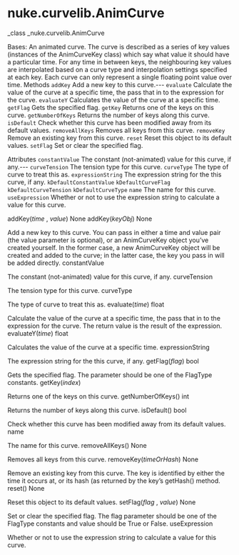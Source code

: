 # nuke.curvelib.AnimCurve
_class _nuke.curvelib.AnimCurve

Bases:
An animated curve. The curve is described as a series of key values (instances of the AnimCurveKey class) which say what value it should have a particular time. For any time in between keys, the neighbouring key values are interpolated based on a curve type and interpolation settings specified at each key.
Each curve can only represent a single floating point value over time.
Methods
`addKey`  Add a new key to this curve.---
`evaluate`  Calculate the value of the curve at a specific time, the pass that in to the expression for the curve.
`evaluateY`  Calculates the value of the curve at a specific time.
`getFlag`  Gets the specified flag.
`getKey`  Returns one of the keys on this curve.
`getNumberOfKeys`  Returns the number of keys along this curve.
`isDefault`  Check whether this curve has been modified away from its default values.
`removeAllKeys`  Removes all keys from this curve.
`removeKey`  Remove an existing key from this curve.
`reset`  Reset this object to its default values.
`setFlag`  Set or clear the specified flag.

Attributes
`constantValue`  The constant (not-animated) value for this curve, if any.---
`curveTension`  The tension type for this curve.
`curveType`  The type of curve to treat this as.
`expressionString`  The expression string for the this curve, if any.
`kDefaultConstantValue`
`kDefaultCurveFlag`
`kDefaultCurveTension`
`kDefaultCurveType`
`name`  The name for this curve.
`useExpression`  Whether or not to use the expression string to calculate a value for this curve.

addKey(_time_ , _value_)  None
addKey(_keyObj_)  None

Add a new key to this curve. You can pass in either a time and value pair (the value parameter is optional), or an AnimCurveKey object you’ve created yourself. In the former case, a new AnimCurveKey object will be created and added to the curve; in the latter case, the key you pass in will be added directly.
constantValue

The constant (not-animated) value for this curve, if any.
curveTension

The tension type for this curve.
curveType

The type of curve to treat this as.
evaluate(_time_)  float

Calculate the value of the curve at a specific time, the pass that in to the expression for the curve. The return value is the result of the expression.
evaluateY(_time_)  float

Calculates the value of the curve at a specific time.
expressionString

The expression string for the this curve, if any.
getFlag(_flag_)  bool

Gets the specified flag. The parameter should be one of the FlagType constants.
getKey(_index_)

Returns one of the keys on this curve.
getNumberOfKeys()  int

Returns the number of keys along this curve.
isDefault()  bool

Check whether this curve has been modified away from its default values.
name

The name for this curve.
removeAllKeys()  None

Removes all keys from this curve.
removeKey(_timeOrHash_)  None

Remove an existing key from this curve. The key is identified by either the time it occurs at, or its hash (as returned by the key’s getHash() method.
reset()  None

Reset this object to its default values.
setFlag(_flag_ , _value_)  None

Set or clear the specified flag. The flag parameter should be one of the FlagType constants and value should be True or False.
useExpression

Whether or not to use the expression string to calculate a value for this curve.